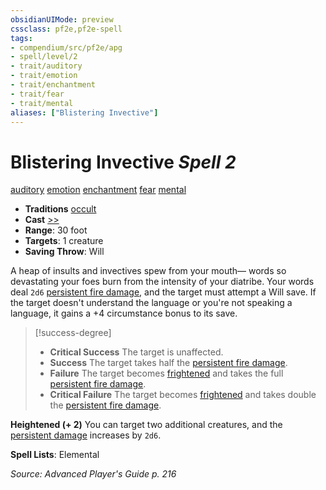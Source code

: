 ```yaml
---
obsidianUIMode: preview
cssclass: pf2e,pf2e-spell
tags:
- compendium/src/pf2e/apg
- spell/level/2
- trait/auditory
- trait/emotion
- trait/enchantment
- trait/fear
- trait/mental
aliases: ["Blistering Invective"]
---
```

# Blistering Invective *Spell 2*   
[auditory](auditory.md "Auditory Effect Trait")  [emotion](emotion.md "Emotion Effect Trait")  [enchantment](enchantment.md "Enchantment School Trait")  [fear](Reference/Rules/Traits/fear.md "Fear Effect Trait")  [mental](mental.md "Mental Effect Trait")  

- **Traditions** [occult](occult.md "Occult Tradition Trait")
- **Cast** [>>](chapter-9-playing-the-game.md#Actions "Two-Action") 
- **Range**: 30 foot
- **Targets**: 1 creature
- **Saving Throw**: Will

A heap of insults and invectives spew from your mouth— words so devastating your foes burn from the intensity of your diatribe. Your words deal `2d6` [persistent fire damage](conditions.md#Persistent%20Damage), and the target must attempt a Will save. If the target doesn't understand the language or you're not speaking a language, it gains a +4 circumstance bonus to its save.

> [!success-degree] 
> - **Critical Success** The target is unaffected.
> - **Success** The target takes half the [persistent fire damage](conditions.md#Persistent%20Damage).
> - **Failure** The target becomes [frightened](conditions.md#Frightened) and takes the full [persistent fire damage](conditions.md#Persistent%20Damage).
> - **Critical Failure** The target becomes [frightened](conditions.md#Frightened) and takes double the [persistent fire damage](conditions.md#Persistent%20Damage).

**Heightened (+ 2)** You can target two additional creatures, and the [persistent damage](conditions.md#Persistent%20Damage) increases by `2d6`.

**Spell Lists**: Elemental

*Source: Advanced Player's Guide p. 216*
